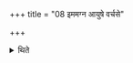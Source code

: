 +++
title = "08 इममग्न आयुषे वर्चसे"

+++

<details><summary>थिते</summary>

इममग्न आयुषे वर्चसे कृधीति प्राश्नन्तमभिमन्त्रयते ८
</details>

